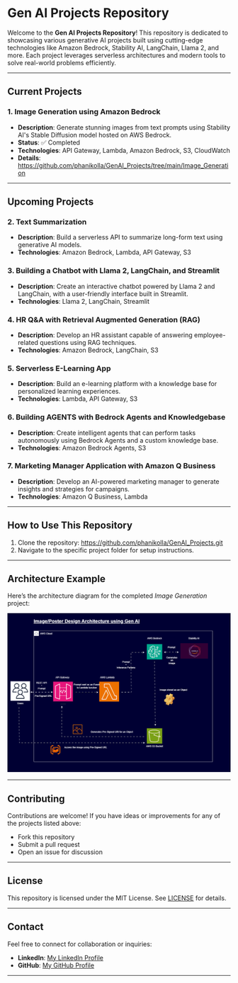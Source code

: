 # Gen AI Projects Repository

Welcome to the **Gen AI Projects Repository**! This repository is dedicated to showcasing various generative AI projects built using cutting-edge technologies like Amazon Bedrock, Stability AI, LangChain, Llama 2, and more. Each project leverages serverless architectures and modern tools to solve real-world problems efficiently.

---

## Current Projects

### 1. **Image Generation using Amazon Bedrock**
   - **Description**: Generate stunning images from text prompts using Stability AI's Stable Diffusion model hosted on AWS Bedrock.
   - **Status**: ✅ Completed
   - **Technologies**: API Gateway, Lambda, Amazon Bedrock, S3, CloudWatch
   - **Details**: https://github.com/phanikolla/GenAI_Projects/tree/main/Image_Generation

---

## Upcoming Projects

### 2. **Text Summarization**
   - **Description**: Build a serverless API to summarize long-form text using generative AI models.
   - **Technologies**: Amazon Bedrock, Lambda, API Gateway, S3

### 3. **Building a Chatbot with Llama 2, LangChain, and Streamlit**
   - **Description**: Create an interactive chatbot powered by Llama 2 and LangChain, with a user-friendly interface built in Streamlit.
   - **Technologies**: Llama 2, LangChain, Streamlit

### 4. **HR Q&A with Retrieval Augmented Generation (RAG)**
   - **Description**: Develop an HR assistant capable of answering employee-related questions using RAG techniques.
   - **Technologies**: Amazon Bedrock, LangChain, S3

### 5. **Serverless E-Learning App**
   - **Description**: Build an e-learning platform with a knowledge base for personalized learning experiences.
   - **Technologies**: Lambda, API Gateway, S3

### 6. **Building AGENTS with Bedrock Agents and Knowledgebase**
   - **Description**: Create intelligent agents that can perform tasks autonomously using Bedrock Agents and a custom knowledge base.
   - **Technologies**: Amazon Bedrock Agents, S3

### 7. **Marketing Manager Application with Amazon Q Business**
   - **Description**: Develop an AI-powered marketing manager to generate insights and strategies for campaigns.
   - **Technologies**: Amazon Q Business, Lambda

---

## How to Use This Repository

1. Clone the repository: https://github.com/phanikolla/GenAI_Projects.git
2. Navigate to the specific project folder for setup instructions.

---

## Architecture Example

Here’s the architecture diagram for the completed *Image Generation* project:

![Image Generator Architecture](./Image_Generation/PosterDesign.gif)

---

## Contributing

Contributions are welcome! If you have ideas or improvements for any of the projects listed above:
- Fork this repository
- Submit a pull request
- Open an issue for discussion

---

## License

This repository is licensed under the MIT License. See [LICENSE](./LICENSE) for details.

---

## Contact

Feel free to connect for collaboration or inquiries:

- **LinkedIn**: [My LinkedIn Profile](https://www.linkedin.com/in/phanikumarkolla/)
- **GitHub**: [My GitHub Profile](https://github.com/phanikolla)

---

